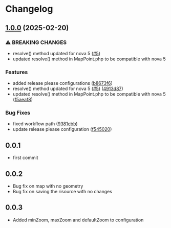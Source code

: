# Changelog

## [1.0.0](https://github.com/webmappsrl/map-point/compare/v0.0.10...v1.0.0) (2025-02-20)


### ⚠ BREAKING CHANGES

* resolve() method updated for nova 5 ([#5](https://github.com/webmappsrl/map-point/issues/5))
* updated resolve() method in MapPoint.php to be compatible with nova 5

### Features

* added release please configurations ([b8673f6](https://github.com/webmappsrl/map-point/commit/b8673f6072a4c5ed728e92990944aeba79d10c70))
* resolve() method updated for nova 5 ([#5](https://github.com/webmappsrl/map-point/issues/5)) ([4913d87](https://github.com/webmappsrl/map-point/commit/4913d8742b16e078e2f4e57018ff40ea3c5b2729))
* updated resolve() method in MapPoint.php to be compatible with nova 5 ([f5aeaf8](https://github.com/webmappsrl/map-point/commit/f5aeaf84a61ced40b9f31498489e67ff174bfd0c))


### Bug Fixes

* fixed workflow path ([9381ebb](https://github.com/webmappsrl/map-point/commit/9381ebb32730dd95d2d19bcf9b12a472d7d2060f))
* update release please configuration ([f545020](https://github.com/webmappsrl/map-point/commit/f545020ebc26d158814095edfb3aca9d9bfae03a))

## 0.0.1
- first commit
## 0.0.2
- Bug fix on map with no geometry
- Bug fix on saving the risource with no changes
## 0.0.3
- Added minZoom, maxZoom and defaultZoom to configuration
